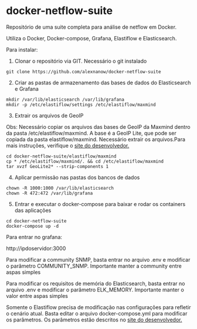 # docker-netflow-suite
Repositório de uma suite completa para análise de netflow em Docker.

Utiliza o Docker, Docker-compose, Grafana, Elastiflow e Elasticsearch.

Para instalar:

1. Clonar o repositório via GIT. Necessário o git instalado

```
git clone https://github.com/alexnanow/docker-netflow-suite
```

2. Criar as pastas de armazenamento das bases de dados do Elasticsearch e Grafana

```
mkdir /var/lib/elasticsearch /var/lib/grafana 
mkdir -p /etc/elastiflow/settings /etc/elastiflow/maxmind
```

3. Extrair os arquivos de GeoIP

Obs: Necessário copiar os arquivos das bases de GeoIP da Maxmind dentro da pasta /etc/elastiflow/maxmind. A base é a GeoIP Lite, que pode ser copiada da pasta elastiflow/maxmind. Necessário extrair os arquivos.Para mais instruções, verifique o [site do desenvolvedor.](https://docs.elastiflow.com)

```
cd docker-netflow-suite/elastiflow/maxmind
cp * /etc/elastiflow/maxmind/. && cd /etc/elastiflow/maxmind
tar xvzf GeoLite2* --strip-components 1
```

4. Aplicar permissão nas pastas dos bancos de dados

```
chown -R 1000:1000 /var/lib/elasticsearch
chown -R 472:472 /var/lib/grafana 
```

5. Entrar e executar o docker-compose para baixar e rodar os containers das aplicações

```
cd docker-netflow-suite
docker-compose up -d
```

Para entrar no grafana:

http://ipdoservidor:3000


Para modificar a community SNMP, basta entrar no arquivo .env e modificar o parâmetro COMMUNITY_SNMP. Importante manter a community entre aspas simples

Para modificar os requisitos de memória do Elasticsearch, basta entrar no arquivo .env e modificar o parâmetro ELK_MEMORY. Importante manter o valor entre aspas simples

Somente o Elastiflow precisa de modificação nas configurações para refletir o cenário atual. Basta editar o arquivo docker-compose.yml para modificar os parâmetros. Os parâmetros estão descritos no [site do desenvolvedor.](https://docs.elastiflow.com/docs/config_ref)